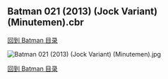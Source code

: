 ## Batman 021 (2013) (Jock Variant) (Minutemen).cbr


[回到 Batman 目录](https://github.com/alicewish/markdown/blob/master/series/Batman.md)


![Batman 021 (2013) (Jock Variant) (Minutemen).jpg](https://wx1.sinaimg.cn/large/6a9fdecagy1fq32s1jzhuj21401q1qv5.jpg)

[回到 Batman 目录](https://github.com/alicewish/markdown/blob/master/series/Batman.md)

